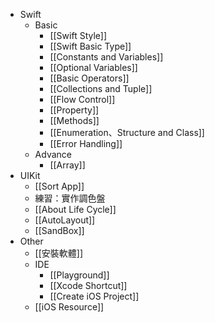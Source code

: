 - Swift
	- Basic
		- [[Swift Style]]
		- [[Swift Basic Type]]
		- [[Constants and Variables]]
		- [[Optional Variables]]
		- [[Basic Operators]]
		- [[Collections and Tuple]]
		- [[Flow Control]]
		- [[Property]]
		- [[Methods]]
		- [[Enumeration、Structure and Class]]
		- [[Error Handling]]
	- Advance
		- [[Array]]
- UIKit
	- [[Sort App]]
	- 練習：實作調色盤
	- [[About Life Cycle]]
	- [[AutoLayout]]
	- [[SandBox]]
- Other
	- [[安裝軟體]]
	- IDE
		- [[Playground]] 
		- [[Xcode Shortcut]]
		- [[Create iOS Project]]
	- [[iOS Resource]]